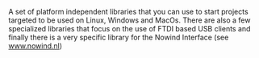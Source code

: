 A set of platform independent libraries that you can use to start projects targeted to be used on Linux, Windows and MacOs.
There are also a few specialized libraries that focus on the use of FTDI based USB clients and finally there is a very specific library for the Nowind Interface (see www.nowind.nl)